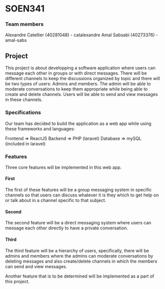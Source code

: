 # SOEN341

### Team members
Alexandre Catellier (40281048) - catalexandre
Amal Sabsabi (40273376) - amal-sabs

## Project
This project is about developping a software application where users can message each other in groups or with direct messages. There will be different channels to keep the discussions organized by topic and there will be two types of users: Admins and members.
The admin will be able to moderate conversations to keep them appropriate while being able to create and delete channels. Users will be able to send and view messages in these channels.

### Specifications
Our team has decided to build the application as a web app while using these frameworks and languages:

Frontend => ReactJS
Backend => PHP (laravel)
Database => mySQL (included in laravel)

### Features
Three core features will be implemented in this web app.

#### First
The first of these features will be a group messaging system in specific channels so that users can discuss whatever it is they which to get help on or talk about in a channel specific to that subject.

#### Second
The second feature will be a direct messaging system where users can message each other directly to have a private conversation.

#### Third
The third feature will be a hierarchy of users, specifically, there will be admins and members where the admins can moderate conversations by deleting messages and also create/delete channels in which the members can send and view messages.

Another feature that is to be determined will be implemented as a part of this project.